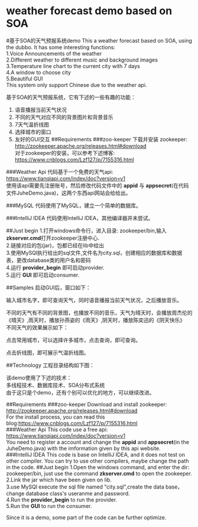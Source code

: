 # weather forecast demo based on SOA
#基于SOA的天气预报系统demo
This a weather forecast based on SOA, using the dubbo. 
It has some interesting functions:<br>
1.Voice Announcements of the weather<br>
2.Different weather to different music and background images<br>
3.Temperature line chart to the current city with 7 days<br>
4.A window to choose city<br>
5.Beautiful GUI<br>
This system only support Chinese due to the weather api.<br>
<p>

基于SOA的天气预报系统，它有下述的一些有趣的功能：
1. 语音播报当前天气状况
2. 不同的天气对应不同的背景图片和背景音乐
3. 7天气温折线图
4. 选择城市的窗口
5. 友好的GUI交互
##Requirements
###zoo-keeper
下载并安装 zookeeper:<br>
http://zookeeper.apache.org/releases.html#download <br>
对于zookeeper的安装，可以参考下述博客:<br>
https://www.cnblogs.com/Lzf127/p/7155316.html<br>

###Weather Api
代码基于一个免费的天气api:
https://www.tianqiapi.com/index/doc?version=v1<br>
使用该api需要先注册账号，然后修改代码文件中的 **appid** 与 **appsecret**(在代码文件JuheDemo.java)，这两个东西api网站会给给出。 <br>

###MySQL
代码使用了MySQL，建立一个简单的数据库。

###IntelliJ IDEA
代码使用IntelliJ IDEA，其他编译器并未尝试。

##Just begin
1.打开windows命令行，进入目录: zookeeper/bin,输入**zkserver.cmd**打开zookeeper注册中心.<br>
2.链接对应的包(jar)，包都已经在lib中给出<br>
3.使用MySQl执行给出的sql文件,文件名为city.sql，创建相应的数据库和数据表，更改database类的用户名和密码<br>
4.运行 **provider_begin** 即可启动provider.<br>
5.运行 **GUI** 即可启动consumer.<br>

##Samples
启动GUI后，窗口如下：<br>

输入城市名字，即可查询天气，同时语音播报当前天气状况，之后播放音乐。<br>
<p>
不同的天气有不同的背景图，也播放不同的音乐，天气为晴天时，会播放周杰伦的《晴天》,雨天时，播放孙燕姿的《雨天》,阴天时，播放陈奕迅的《阴天快乐》<br>
不同天气的效果展示如下：

点击常用城市，可以选择许多城市，点击查询，即可查询。

点击折线图，即可展示气温折线图。


##Technology
工程目录结构如下图：<br>


该demo使用了下述的技术：<br>
多线程技术、数据库技术、SOA分布式系统<br>
由于这只是个demo，还有个别可以优化的地方，可以继续改进。

##Requirements
###zoo-keeper
Download and install zookeeper:<br>
http://zookeeper.apache.org/releases.html#download <br>
For the install process, you can read this blog:https://www.cnblogs.com/Lzf127/p/7155316.html<br>
###Weather Api
This code use a free api:
https://www.tianqiapi.com/index/doc?version=v1<br>
You need to register a account and change the **appid** and **appsecret**(in the JuheDemo.java) with the imformation given by this api website.<br>
###IntelliJ IDEA
This code is base on IntelliJ IDEA, and it does not test on other compiler. You can try to use other compilers, maybe change the path in the code.
##Just begin
1.Open the windows command, and enter the dir: zookeeper/bin, just use the command **zkserver.cmd** to open the zookeeper.<br>
2.Link the jar which have been given on lib.<br>
3.use MySQl execute the sql file named "city.sql",create the data base，change database class's useranme and password.<br>
4.Run the **provider_begin** to run the provider.<br>
5.Run the **GUI** to run the consumer.<br>
<p>
Since it is a demo, some part of the code can be further optimize.
